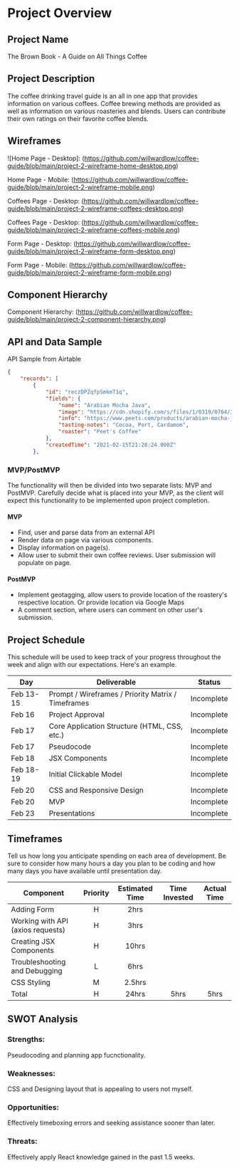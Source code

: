 # Project Overview

## Project Name

The Brown Book - A Guide on All Things Coffee

## Project Description

The coffee drinking travel guide is an all in one app that provides information on various coffees. Coffee brewing methods are provided as well as information on various roasteries and blends. Users can contribute their own ratings on their favorite coffee blends. 

## Wireframes
![Home Page - Desktop]: (https://github.com/willwardlow/coffee-guide/blob/main/project-2-wireframe-home-desktop.png)

Home Page - Mobile: (https://github.com/willwardlow/coffee-guide/blob/main/project-2-wireframe-mobile.png)

Coffees Page - Desktop: (https://github.com/willwardlow/coffee-guide/blob/main/project-2-wireframe-coffees-desktop.png)

Coffees Page - Desktop: (https://github.com/willwardlow/coffee-guide/blob/main/project-2-wireframe-coffees-mobile.png)

Form Page - Desktop: (https://github.com/willwardlow/coffee-guide/blob/main/project-2-wireframe-form-desktop.png)

Form Page - Mobile: (https://github.com/willwardlow/coffee-guide/blob/main/project-2-wireframe-form-mobile.png)

## Component Hierarchy
 Component Hierarchy: (https://github.com/willwardlow/coffee-guide/blob/main/project-2-component-hierarchy.png)

## API and Data Sample

API Sample from Airtable

```json
{
    "records": [
        {
            "id": "reczDPZqfpSmkmT1q",
            "fields": {
                "name": "Arabian Mocha Java",
                "image": "https://cdn.shopify.com/s/files/1/0319/0764/3436/products/MJV-M_1_540x.png?v=1592867112",
                "info": "https://www.peets.com/products/arabian-mocha-java",
                "tasting-notes": "Cocoa, Port, Cardamom",
                "roaster": "Peet's Coffee"
            },
            "createdTime": "2021-02-15T21:28:24.000Z"
        },
```

### MVP/PostMVP

The functionality will then be divided into two separate lists: MVP and PostMVP.  Carefully decide what is placed into your MVP, as the client will expect this functionality to be implemented upon project completion.  

#### MVP 
- Find, user and parse data from an external API
- Render data on page via various components. 
- Display information on page(s).
- Allow user to submit their own coffee reviews. User submission will populate on page.

#### PostMVP  

- Implement geotagging, allow users to provide location of the roastery's respective location. Or provide location via Google Maps
- A comment section, where users can comment on other user's submission.

## Project Schedule

This schedule will be used to keep track of your progress throughout the week and align with our expectations. Here's an example.

|  Day | Deliverable | Status
|---|---| ---|
|Feb 13-15| Prompt / Wireframes / Priority Matrix / Timeframes | Incomplete
|Feb 16| Project Approval | Incomplete
|Feb 17| Core Application Structure (HTML, CSS, etc.) | Incomplete
|Feb 17| Pseudocode| Incomplete
|Feb 18| JSX Components | Incomplete 
|Feb 18-19| Initial Clickable Model  | Incomplete
|Feb 20| CSS and Responsive Design | Incomplete
|Feb 20| MVP | Incomplete
|Feb 23| Presentations | Incomplete

## Timeframes

Tell us how long you anticipate spending on each area of development. Be sure to consider how many hours a day you plan to be coding and how many days you have available until presentation day.


| Component | Priority | Estimated Time | Time Invested | Actual Time |
| --- | :---: |  :---: | :---: | :---: |
| Adding Form | H | 2hrs|  | |
| Working with API (axios requests) | H | 3hrs| | |
| Creating JSX Components  | H| 10hrs | | |
| Troubleshooting and Debugging | L | 6hrs| | |
| CSS Styling | M | 2.5hrs | |
| Total | H | 24hrs| 5hrs | 5hrs |

## SWOT Analysis

### Strengths: 
Pseudocoding and planning app fucnctionality. 

### Weaknesses: 
CSS and Designing layout that is appealing to users not myself.

### Opportunities: 
Effectively timeboxing errors and seeking assistance sooner than later.

### Threats: 
Effectively apply React knowledge gained in the past 1.5 weeks.
